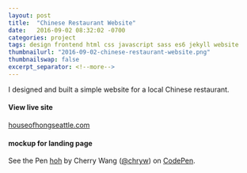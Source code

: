 ```yaml
---
layout: post
title:  "Chinese Restaurant Website"
date:   2016-09-02 08:32:02 -0700
categories: project
tags: design frontend html css javascript sass es6 jekyll website
thumbnailurl: "2016-09-02-chinese-restaurant-website.png"
thumbnailswap: false
excerpt_separator: <!--more-->
---
```

I designed and built a simple website for a local Chinese restaurant.
<!--more-->

#### View live site
<a href="http://houseofhongseattle.com" target="_blank" rel="noopener noreferrer">houseofhongseattle.com</a>

#### mockup for landing page
<p data-height="500" data-theme-id="light" data-slug-hash="jAZpgw" data-default-tab="result" data-user="chryw" data-embed-version="2" class="codepen">See the Pen <a href="http://codepen.io/chryw/pen/jAZpgw/">hoh</a> by Cherry Wang (<a href="http://codepen.io/chryw">@chryw</a>) on <a href="http://codepen.io">CodePen</a>.</p>
<script async src="//assets.codepen.io/assets/embed/ei.js"></script>

